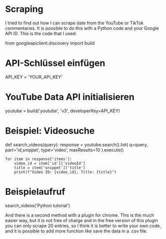 #  Scraping
I tried to find out how I can scrape date from the YouTube or TikTok commentaries. It is possible to do this with a Python code and your Google API ID.
This is the code that I used:

from googleapiclient.discovery import build

# API-Schlüssel einfügen
API_KEY = 'YOUR_API_KEY'

# YouTube Data API initialisieren
youtube = build('youtube', 'v3', developerKey=API_KEY)

# Beispiel: Videosuche 
def search_videos(query):
    response = youtube.search().list(
        q=query,
        part='id,snippet',
        type='video',
        maxResults=10
    ).execute()

    for item in response['items']:
        video_id = item['id']['videoId']
        title = item['snippet']['title']
        print(f"Video ID: {video_id}, Title: {title}")

# Beispielaufruf
search_videos('Python tutorial')

And there is a second method with a plugin for chrome. This is the much easier way, but it is not free of charge and in the free version of this plugin you can only scrape 20 entries, so I think it is better to write your own code, and it is possible to add more function like save the data in a .csv file.
